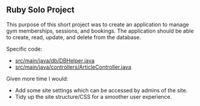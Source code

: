  ## Ruby Solo Project

This purpose of this short project was to create an application to manage gym memberships, sessions, and bookings. 
The application should be able to create, read, update, and delete from the database.

Specific code:

 - [src/main/java/db/DBHelper.java](src/main/java/db/DBHelper.java)
 - [src/main/java/controllers/ArticleController.java](src/main/java/controllers/ArticleController.java)
 
Given more time I would:

 -  Add some site settings which can be accessed by admins of the site.
 -  Tidy up the site structure/CSS for a smoother user experience.
